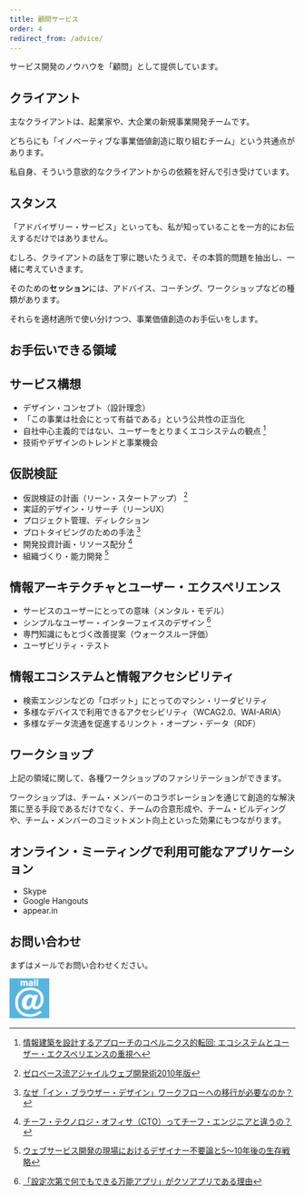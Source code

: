 ```yaml
---
title: 顧問サービス
order: 4
redirect_from: /advice/
---
```


サービス開発のノウハウを「顧問」として提供しています。

## クライアント

主なクライアントは、起業家や、大企業の新規事業開発チームです。

どちらにも「イノベーティブな事業価値創造に取り組むチーム」という共通点があります。

私自身、そういう意欲的なクライアントからの依頼を好んで引き受けています。


## スタンス

「アドバイザリー・サービス」といっても、私が知っていることを一方的にお伝えするだけではありません。

むしろ、クライアントの話を丁寧に聴いたうえで、その本質的問題を抽出し、一緒に考えていきます。

そのための**セッション**には、アドバイス、コーチング、ワークショップなどの種類があります。

それらを適材適所で使い分けつつ、事業価値創造のお手伝いをします。

## お手伝いできる領域

## サービス構想

- デザイン・コンセプト（設計理念）
- 「この事業は社会にとって有益である」という公共性の正当化
- 自社中心主義的ではない、ユーザーをとりまくエコシステムの観点 [^ecosystem]
- 技術やデザインのトレンドと事業機会

[^ecosystem]: [情報建築を設計するアプローチのコペルニクス的転回: エコシステムとユーザー・エクスペリエンスの重視へ](/blog/copernican-turn-on-information-architecture/)

## 仮説検証

- 仮説検証の計画（リーン・スタートアップ） [^lean]
- 実証的デザイン・リサーチ（リーンUX）
- プロジェクト管理、ディレクション
- プロトタイピングのための手法 [^prototyping]
- 開発投資計画・リソース配分 [^cto]
- 組織づくり・能力開発 [^designer-survival]

[^lean]: [ゼロベース流アジャイルウェブ開発術2010年版](/blog/agile-development/)
[^cto]: [チーフ・テクノロジ・オフィサ（CTO）ってチーフ・エンジニアと違うの？](/blog/cto/)
[^designer-survival]: [ウェブサービス開発の現場におけるデザイナー不要論と5〜10年後の生存戦略](/blog/web-designer-survival/)
[^prototyping]: [なぜ「イン・ブラウザー・デザイン」ワークフローへの移行が必要なのか？](/blog/in_browser/)

## 情報アーキテクチャとユーザー・エクスペリエンス

- サービスのユーザーにとっての意味（メンタル・モデル）
- シンプルなユーザー・インターフェイスのデザイン [^ui]
- 専門知識にもとづく改善提案（ウォークスルー評価）
- ユーザビリティ・テスト

[^ui]: [「設定次第で何でもできる万能アプリ」がクソアプリである理由](/blog/why-almighty-apps-are-shit/)

## 情報エコシステムと情報アクセシビリティ

- 検索エンジンなどの「ロボット」にとってのマシン・リーダビリティ
- 多様なデバイスで利用できるアクセシビリティ（WCAG2.0、WAI-ARIA）
- 多様なデータ流通を促進するリンクト・オープン・データ（RDF）

## ワークショップ

上記の領域に関して、各種ワークショップのファシリテーションができます。

ワークショップは、チーム・メンバーのコラボレーションを通じて創造的な解決策に至る手段であるだけでなく、チームの合意形成や、チーム・ビルディングや、チーム・メンバーのコミットメント向上といった効果にもつながります。

## オンライン・ミーティングで利用可能なアプリケーション

- Skype
- Google Hangouts
- appear.in

## お問い合わせ

まずはメールでお問い合わせください。

<a href="mailto:hidetoi@gmail.com"><img alt="メール" src="/images/links/mail_icon.png" width="70" height="70" /></a>
